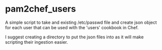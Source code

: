 # pam2chef_users
A simple script to take and existing /etc/passwd file and create json object for each user that can be used with the 'users' cookbook in Chef.

I suggest creating a directory to put the json files into as it will make scripting their ingestion easier.
